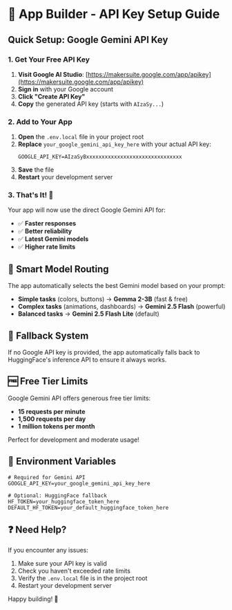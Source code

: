 # 🤖 App Builder - API Key Setup Guide

## Quick Setup: Google Gemini API Key

### 1. Get Your Free API Key

1. **Visit Google AI Studio**: [https://makersuite.google.com/app/apikey](https://makersuite.google.com/app/apikey)
2. **Sign in** with your Google account
3. **Click "Create API Key"**
4. **Copy** the generated API key (starts with `AIzaSy...`)

### 2. Add to Your App

1. **Open** the `.env.local` file in your project root
2. **Replace** `your_google_gemini_api_key_here` with your actual API key:
   ```
   GOOGLE_API_KEY=AIzaSyBxxxxxxxxxxxxxxxxxxxxxxxxxxxxxxx
   ```
3. **Save** the file
4. **Restart** your development server

### 3. That's It! 🎉

Your app will now use the direct Google Gemini API for:
- ✅ **Faster responses**
- ✅ **Better reliability**  
- ✅ **Latest Gemini models**
- ✅ **Higher rate limits**

## 🧠 Smart Model Routing

The app automatically selects the best Gemini model based on your prompt:

- **Simple tasks** (colors, buttons) → **Gemma 2-3B** (fast & free)
- **Complex tasks** (animations, dashboards) → **Gemini 2.5 Flash** (powerful)
- **Balanced tasks** → **Gemini 2.5 Flash Lite** (default)

## 🔄 Fallback System

If no Google API key is provided, the app automatically falls back to HuggingFace's inference API to ensure it always works.

## 🆓 Free Tier Limits

Google Gemini API offers generous free tier limits:
- **15 requests per minute**
- **1,500 requests per day**
- **1 million tokens per month**

Perfect for development and moderate usage!

## 🔧 Environment Variables

```env
# Required for Gemini API
GOOGLE_API_KEY=your_google_gemini_api_key_here

# Optional: HuggingFace fallback
HF_TOKEN=your_huggingface_token_here
DEFAULT_HF_TOKEN=your_default_huggingface_token_here
```

## ❓ Need Help?

If you encounter any issues:
1. Make sure your API key is valid
2. Check you haven't exceeded rate limits
3. Verify the `.env.local` file is in the project root
4. Restart your development server

Happy building! 🚀
